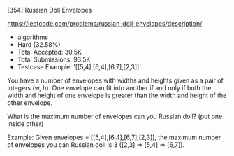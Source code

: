 [354] Russian Doll Envelopes  

https://leetcode.com/problems/russian-doll-envelopes/description/

* algorithms
* Hard (32.58%)
* Total Accepted:    30.5K
* Total Submissions: 93.5K
* Testcase Example:  '[[5,4],[6,4],[6,7],[2,3]]'

You have a number of envelopes with widths and heights given as a pair of integers (w, h). One envelope can fit into another if and only if both the width and height of one envelope is greater than the width and height of the other envelope.


What is the maximum number of envelopes can you Russian doll? (put one inside other)


Example:
Given envelopes = [[5,4],[6,4],[6,7],[2,3]], the maximum number of envelopes you can Russian doll is 3 ([2,3] => [5,4] => [6,7]).

